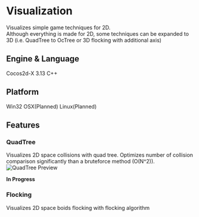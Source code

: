 # Visualization
Visualizes simple game techniques for 2D.<br>
Although everything is made for 2D, some techniques can be expanded to 3D (i.e. QuadTree to OcTree or 3D flocking with additional axis)

## Engine & Language
Cocos2d-X 3.13
C++

## Platform
Win32
OSX(Planned)
Linux(Planned)

## Features
### QuadTree
Visualizes 2D space collisions with quad tree. Optimizes number of collision comparison significantly than a bruteforce method (O(N^2)).<br>
![QuadTree Preview](https://github.com/bsy6766/Visualization/blob/master/gifs/QuadTree.gif)

**In Progress**
### Flocking
Visualizes 2D space boids flocking with flocking algorithm
